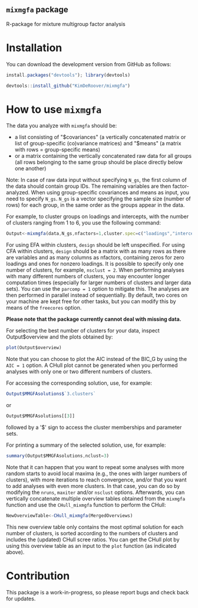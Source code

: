 ## `mixmgfa` package
R-package for mixture multigroup factor analysis

# Installation
You can download the development version from GitHub as follows:

```javascript
install.packages("devtools"); library(devtools)

devtools::install_github("KimDeRoover/mixmgfa")
```


# How to use `mixmgfa`
The data you analyze with `mixmgfa` should be:
- a list consisting of "$covariances" (a vertically concatenated matrix or list of group-specific (co)variance matrices) and "$means" (a matrix with rows = group-specific means)
- or a matrix containing the vertically concatenated raw data for all groups (all rows belonging to the same group should be place directly below one another)

Note: In case of raw data input without specifying `N_gs`, the first column of the data should contain group IDs. The remaining variables are then factor-analyzed.
When using group-specific covariances and means as input, you need to specify `N_gs`. `N_gs` is a vector specifying the sample size (number of rows) for each group, in the same order as the groups appear in the data.

For example, to cluster groups on loadings and intercepts, with the number of clusters ranging from 1 to 6, you use the following command:

```javascript
Output<-mixmgfa(data,N_gs,nfactors=1,cluster.spec=c("loadings","intercepts"),nsclust=c(1,6),maxiter=5000,nruns=25,design=design)

```
For using EFA within clusters, `design` should be left unspecified. For using CFA within clusters, `design` should be a matrix with as many rows as there are variables and as many columns as nfactors, containing zeros for zero loadings and ones for nonzero loadings. It is possible to specify only one number of clusters, for example, `nsclust = 2`. When performing analyses with many different numbers of clusters, you may encounter longer computation times (especially for larger numbers of clusters and larger data sets). You can use the `parcomp = 1` option to mitigate this. The analyses are then performed in parallel instead of sequentially. By default, two cores on your machine are kept free for other tasks, but you can modify this by means of the `freecores` option.

**Please note that the package currently cannot deal with missing data.**


For selecting the best number of clusters for your data, inspect Output$overview and the plots obtained by:
```javascript
plot(Output$overview)

```
Note that you can choose to plot the AIC instead of the BIC_G by using the ```AIC = 1``` option. A CHull plot cannot be generated when you performed analyses with only one or two different numbers of clusters.


For accessing the corresponding solution, use, for example:
```javascript
Output$MMGFAsolutions$`3.clusters`

```
or
```javascript
Output$MMGFAsolutions[[3]]

```
followed by a '$' sign to access the cluster memberships and parameter sets.


For printing a summary of the selected solution, use, for example:
```javascript
summary(Output$MMGFAsolutions,nclust=3)

```


Note that it can happen that you want to repeat some analyses with more random starts to avoid local maxima (e.g., the ones with larger numbers of clusters), with more iterations to reach convergence, and/or that you want to add analyses with even more clusters. In that case, you can do so by modifying the `nruns`, `maxiter` and/or `nsclust` options. Afterwards, you can vertically concatenate multiple overview tables obtained from the ```mixmgfa``` function and use the ```CHull_mixmgfa``` function to perform the CHull:
```javascript
NewOverviewTable<-CHull_mixmgfa(MergedOverviews)

```
This new overview table only contains the most optimal solution for each number of clusters, is sorted according to the numbers of clusters and includes the (updated) CHull scree ratios. You can get the CHull plot by using this overview table as an input to the ```plot``` function (as indicated above).


# Contribution
This package is a work-in-progress, so please report bugs and check back for updates.
